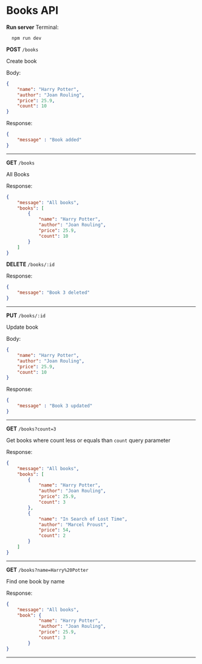 # Books API

**Run server**
Terminal: 
```
  npm run dev
```


**POST** `/books`

Create book

Body: 
```json
{
    "name": "Harry Potter",
    "author": "Joan Rouling",
    "price": 25.9,
    "count": 10
}
```

Response: 
```json
{
    "message" : "Book added"
}
```

----

**GET** `/books`

All Books

Response: 
```json
{
    "message": "All books",
    "books": [
        {
            "name": "Harry Potter",
            "author": "Joan Rouling",
            "price": 25.9,
            "count": 10
        }
    ]
}
```

**DELETE** `/books/:id`

Response: 

```json
{
	"message": "Book 3 deleted"
}
```
---

**PUT** `/books/:id`

Update book

Body: 
```json
{
    "name": "Harry Potter",
    "author": "Joan Rouling",
    "price": 25.9,
    "count": 10
}
```

Response: 
```json
{
    "message" : "Book 3 updated"
}
```
---
**GET** `/books?count=3`

Get books where count less or equals than `count` query parameter 

Response: 
```json
{
    "message": "All books",
    "books": [
        {
            "name": "Harry Potter",
            "author": "Joan Rouling",
            "price": 25.9,
            "count": 3
        },
        {
            "name": "In Search of Lost Time",
            "author": "Marcel Proust",
            "price": 54,
            "count": 2
        }
    ]
}
```
---

**GET** `/books?name=Harry%20Potter`

Find one book by name

Response: 
```json
{
    "message": "All books",
    "book": {
            "name": "Harry Potter",
            "author": "Joan Rouling",
            "price": 25.9,
            "count": 3
        }
}
```
---
